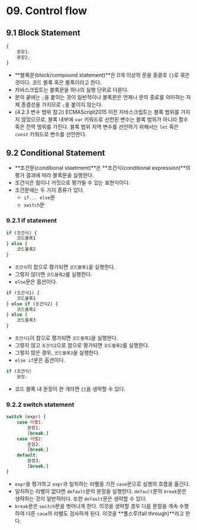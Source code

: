 # 09. Control flow

## 9.1 Block Statement

```js
{
    문장1;
    문장2;
}
```

- **블록문(block/compound statement)**은 0개 이상의 문을 중괄호 `{}`로 묶은 것이다. 코드 블록 혹은 블록이라고 한다.
- 자바스크립트는 블록문을 하나의 실행 단위로 다룬다.
- 문의 끝에는 `;`을 붙이는 것이 일반적이나 블록문은 언제나 문의 종료를 의미하는 자체 종결성을 가지므로 `;`을 붙이지 않는다.
- (4.2.3 변수 범위 참고) ECMAScript2015 이전 자바스크립트는 블록 범위를 가지지 않았으므로, 블록 내부에 `var` 키워드로 선언된 변수는 블록 범위가 아니라 함수 혹은 전역 범위를 가진다. 블록 범위 지역 변수를 선언하기 위해서는 `let`  혹은 `const` 키워드로 변수를 선언한다.



## 9.2 Conditional Statement

- **조건문(conditional staetment)**은 **조건식(conditional expression)**의 평가 결과에 따라 블록문을 실행한다.
- 조건식은 참이나 거짓으로 평가될 수 있는 표현식이다.
- 조건문에는 두 가지 종류가 있다.
  - `if... else`문
  - `switch`문



### 9.2.1 if statement

```js
if (조건식) {
    코드블록1
} else {
    코드블록2
}
```

- `조건식`이 참으로 평가되면 `코드블록1`을 실행한다.
- 그렇지 않다면 `코드블록2`를 실행한다.
- `else`문은 옵션이다.

```js
if (조건식1) {
    코드블록1
} else if (조건식2) {
    코드블록2
} else {
    코드블록3
}
```

- `조건식1`이 참으로 평가되면 `코드블록1`을 실행한다.
- 그렇지 않고 `조건식2`으로 참으로 평가되면 `코드블록2`를 실행한다.
- 그렇지 않은 경우, `코드블록3`을 실행한다.
- `else if`문은 옵션이다.

```js
if (조건식)
    문장;
```

- 코드 블록 내 문장이 한 개라면 `{}`을 생략할 수 있다.



### 9.2.2 switch statement

```js
switch (expr) {
    case 라벨1:
        문장1;
        [break;]
    case 라벨2:
        문장2;
        [break;]
    default:
        문장3;
        [break;]
}
```

- `expr`을 평가하고 `expr`과 일치하는 라벨을 가진 `case`문으로 실행의 흐름을 옮긴다.
- 일치하는 라벨이 없다면 `default`문의 문장을 실행한다. `default`문의 `break`문은 생략하는 것이 일반적이다. 또한 `default`문은 생략할 수 있다.
- `break`문은 `switch`문을 벗어나게 한다. 이것을 생략할 경우 다음 문장을 게속 수행하여 다른 `case`의 라벨도 검사하게 된다. 이것을 **폴스루(fall through)**라고 한다.